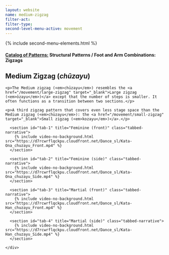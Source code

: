 ```yaml
---
layout: website
name: medium-zigzag
filter-act:
filter-type:
second-level-menu-active: movement
---
```

{% include second-menu-elements.html %}

<main class="page-content">
  <div class="text-container">
    <h4><a href="/movement/">Catalog of Patterns:</a> Structural Patterns / Foot and Arm Combinations: Zigzags</h4>
    <h2>Medium Zigzag (<em>chūzayu</em>)</h2>

    <p>The Medium zigzag (<em>chūzayu</em>) resembles the <a href="/movement/large-zigzag" target="_blank">Large zigzag (<em>ōzayu</em>)</a> except that the number of steps is smaller. It often functions as a transition between two sections.</p>

    <p>A third zigzag pattern that covers even less stage space than the Medium zigzag (<em>chūzayu</em>): the <a href="/movement/small-zigzag" target="_blank">Small zigzag (<em>kozayu</em>)</a>.</p>

  </div>


<div class="tabs-container">
  <div class="tabs-container__links">
    <div class="wrapper">
      <div id="tabs"></div>
    </div>
  </div>
  <div class="tabs-container__content">
    <div class="wrapper">

      <section id="tab-1" title="Feminine (front)" class="tabbed-narrative">
        {% include video-no-background.html src="https://d7rcwrflqckpu.cloudfront.net/Dance_sl/Kata-Ona_chuzayu_Front.mp4" %}
      </section>

      <section id="tab-2" title="Feminine (side)" class="tabbed-narrative">
        {% include video-no-background.html src="https://d7rcwrflqckpu.cloudfront.net/Dance_sl/Kata-Ona_chuzayu_Side.mp4" %}
      </section>

      <section id="tab-3" title="Martial (front)" class="tabbed-narrative">
        {% include video-no-background.html src="https://d7rcwrflqckpu.cloudfront.net/Dance_sl/Kata-Han_chuzayu_Front.mp4" %}
      </section>

      <section id="tab-4" title="Martial (side)" class="tabbed-narrative">
        {% include video-no-background.html src="https://d7rcwrflqckpu.cloudfront.net/Dance_sl/Kata-Han_chuzayu_Side.mp4" %}
      </section>

    </div>
  </div>
</div>
</main>
